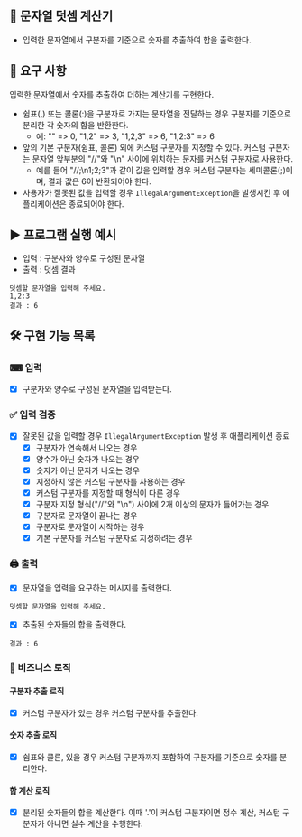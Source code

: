 🧮 문자열 덧셈 계산기
---  
+ 입력한 문자열에서 구분자를 기준으로 숫자를 추출하여 합을 출력한다.

🔎 요구 사항
---  
입력한 문자열에서 숫자를 추출하여 더하는 계산기를 구현한다.
- 쉼표(,) 또는 콜론(:)을 구분자로 가지는 문자열을 전달하는 경우 구분자를 기준으로 분리한 각 숫자의 합을 반환한다.
    - 예: "" => 0, "1,2" => 3, "1,2,3" => 6, "1,2:3" => 6
- 앞의 기본 구분자(쉼표, 콜론) 외에 커스텀 구분자를 지정할 수 있다. 커스텀 구분자는 문자열 앞부분의 "//"와 "\n" 사이에 위치하는 문자를 커스텀 구분자로 사용한다.
    - 예를 들어 "//;\n1;2;3"과 같이 값을 입력할 경우 커스텀 구분자는 세미콜론(;)이며, 결과 값은 6이 반환되어야 한다.
- 사용자가 잘못된 값을 입력할 경우 `IllegalArgumentException`을 발생시킨 후 애플리케이션은 종료되어야 한다.

▶ 프로그램 실행 예시
---  
+ 입력 : 구분자와 양수로 구성된 문자열
+ 출력 : 덧셈 결과

```  
덧셈할 문자열을 입력해 주세요.  
1,2:3  
결과 : 6
```  
  
🛠 구현 기능 목록  
---  
### ⌨ 입력  
+ [x] 구분자와 양수로 구성된 문자열을 입력받는다.  
### ✅ 입력 검증  
+ [x] 잘못된 값을 입력할 경우 `IllegalArgumentException` 발생 후 애플리케이션 종료  
  + [x] 구분자가 연속해서 나오는 경우  
  + [x] 양수가 아닌 숫자가 나오는 경우
  + [x] 숫자가 아닌 문자가 나오는 경우
  + [x] 지정하지 않은 커스텀 구분자를 사용하는 경우  
  + [x] 커스텀 구분자를 지정할 때 형식이 다른 경우
  + [x] 구분자 지정 형식("//"와 "\n") 사이에 2개 이상의 문자가 들어가는 경우  
  + [x] 구분자로 문자열이 끝나는 경우
  + [x] 구분자로 문자열이 시작하는 경우
  + [x] 기본 구분자를 커스텀 구분자로 지정하려는 경우
  
### 🖨 출력  
+ [x] 문자열을 입력을 요구하는 메시지를 출력한다.  
```  
덧셈할 문자열을 입력해 주세요.
```  
  
+ [x] 추출된 숫자들의 합을 출력한다.  
```  
결과 : 6
```

### 📝 비즈니스 로직
#### 구분자 추출 로직
+ [x] 커스텀 구분자가 있는 경우 커스텀 구분자를 추출한다.
#### 숫자 추출 로직
+ [x] 쉼표와 콜른, 있을 경우 커스텀 구분자까지 포함하여 구분자를 기준으로 숫자를 분리한다.
#### 합 계산 로직
+ [x] 분리된 숫자들의 합을 계산한다. 이때 '.'이 커스텀 구분자이면 정수 계산, 커스텀 구분자가 아니면 실수 계산을 수행한다.
